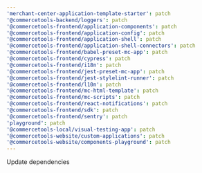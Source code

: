 ```yaml
---
'merchant-center-application-template-starter': patch
'@commercetools-backend/loggers': patch
'@commercetools-frontend/application-components': patch
'@commercetools-frontend/application-config': patch
'@commercetools-frontend/application-shell': patch
'@commercetools-frontend/application-shell-connectors': patch
'@commercetools-frontend/babel-preset-mc-app': patch
'@commercetools-frontend/cypress': patch
'@commercetools-frontend/i18n': patch
'@commercetools-frontend/jest-preset-mc-app': patch
'@commercetools-frontend/jest-stylelint-runner': patch
'@commercetools-frontend/l10n': patch
'@commercetools-frontend/mc-html-template': patch
'@commercetools-frontend/mc-scripts': patch
'@commercetools-frontend/react-notifications': patch
'@commercetools-frontend/sdk': patch
'@commercetools-frontend/sentry': patch
'playground': patch
'@commercetools-local/visual-testing-app': patch
'@commercetools-website/custom-applications': patch
'@commercetools-website/components-playground': patch
---
```


Update dependencies
